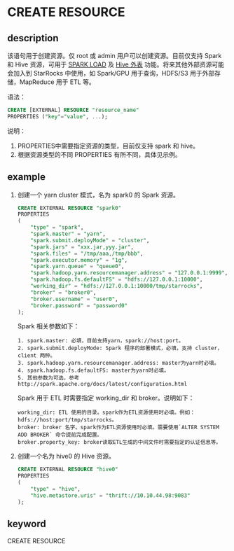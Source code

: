 # CREATE RESOURCE

## description

该语句用于创建资源。仅 root 或 admin 用户可以创建资源。目前仅支持 Spark 和 Hive 资源，可用于 [SPARK LOAD](../data-manipulation/SPARK_LOAD.md) 及 [Hive 外表](../../../data_source/External_table.md#hive外表) 功能。将来其他外部资源可能会加入到 StarRocks 中使用，如 Spark/GPU 用于查询，HDFS/S3 用于外部存储，MapReduce 用于 ETL 等。

语法：

```sql
CREATE [EXTERNAL] RESOURCE "resource_name"
PROPERTIES ("key"="value", ...);
```

说明：

1. PROPERTIES中需要指定资源的类型，目前仅支持 spark 和 hive。
2. 根据资源类型的不同 PROPERTIES 有所不同，具体见示例。

## example

1. 创建一个 yarn cluster 模式，名为 spark0 的 Spark 资源。

    ```sql
    CREATE EXTERNAL RESOURCE "spark0"
    PROPERTIES
    (
        "type" = "spark",
        "spark.master" = "yarn",
        "spark.submit.deployMode" = "cluster",
        "spark.jars" = "xxx.jar,yyy.jar",
        "spark.files" = "/tmp/aaa,/tmp/bbb",
        "spark.executor.memory" = "1g",
        "spark.yarn.queue" = "queue0",
        "spark.hadoop.yarn.resourcemanager.address" = "127.0.0.1:9999",
        "spark.hadoop.fs.defaultFS" = "hdfs://127.0.0.1:10000",
        "working_dir" = "hdfs://127.0.0.1:10000/tmp/starrocks",
        "broker" = "broker0",
        "broker.username" = "user0",
        "broker.password" = "password0"
    );
    ```

    Spark 相关参数如下：

    ```plain text
    1. spark.master: 必填，目前支持yarn，spark://host:port。
    2. spark.submit.deployMode: Spark 程序的部署模式，必填，支持 cluster，client 两种。
    3. spark.hadoop.yarn.resourcemanager.address: master为yarn时必填。
    4. spark.hadoop.fs.defaultFS: master为yarn时必填。
    5. 其他参数为可选，参考http://spark.apache.org/docs/latest/configuration.html
    ```

    Spark 用于 ETL 时需要指定 working_dir 和 broker。说明如下：

    ```plain text
    working_dir: ETL 使用的目录。spark作为ETL资源使用时必填。例如：hdfs://host:port/tmp/starrocks。
    broker: broker 名字。spark作为ETL资源使用时必填。需要使用`ALTER SYSTEM ADD BROKER` 命令提前完成配置。
    broker.property_key: broker读取ETL生成的中间文件时需要指定的认证信息等。
    ```

2. 创建一个名为 hive0 的 Hive 资源。

    ```sql
    CREATE EXTERNAL RESOURCE "hive0"
    PROPERTIES
    (
        "type" = "hive",
        "hive.metastore.uris" = "thrift://10.10.44.98:9083"
    );
    ```

## keyword

CREATE RESOURCE
